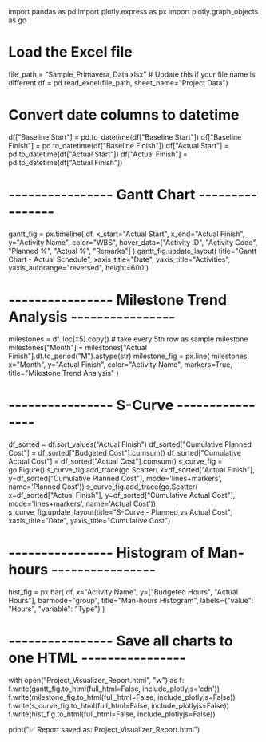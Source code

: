import pandas as pd
import plotly.express as px
import plotly.graph_objects as go

# Load the Excel file
file_path = "Sample_Primavera_Data.xlsx"  # Update this if your file name is different
df = pd.read_excel(file_path, sheet_name="Project Data")

# Convert date columns to datetime
df["Baseline Start"] = pd.to_datetime(df["Baseline Start"])
df["Baseline Finish"] = pd.to_datetime(df["Baseline Finish"])
df["Actual Start"] = pd.to_datetime(df["Actual Start"])
df["Actual Finish"] = pd.to_datetime(df["Actual Finish"])

# ---------------- Gantt Chart ----------------
gantt_fig = px.timeline(
    df,
    x_start="Actual Start",
    x_end="Actual Finish",
    y="Activity Name",
    color="WBS",
    hover_data=["Activity ID", "Activity Code", "Planned %", "Actual %", "Remarks"]
)
gantt_fig.update_layout(
    title="Gantt Chart - Actual Schedule",
    xaxis_title="Date",
    yaxis_title="Activities",
    yaxis_autorange="reversed",
    height=600
)

# ---------------- Milestone Trend Analysis ----------------
milestones = df.iloc[::5].copy()  # take every 5th row as sample milestone
milestones["Month"] = milestones["Actual Finish"].dt.to_period("M").astype(str)
milestone_fig = px.line(
    milestones,
    x="Month",
    y="Actual Finish",
    color="Activity Name",
    markers=True,
    title="Milestone Trend Analysis"
)

# ---------------- S-Curve ----------------
df_sorted = df.sort_values("Actual Finish")
df_sorted["Cumulative Planned Cost"] = df_sorted["Budgeted Cost"].cumsum()
df_sorted["Cumulative Actual Cost"] = df_sorted["Actual Cost"].cumsum()
s_curve_fig = go.Figure()
s_curve_fig.add_trace(go.Scatter(
    x=df_sorted["Actual Finish"], y=df_sorted["Cumulative Planned Cost"],
    mode='lines+markers', name='Planned Cost'))
s_curve_fig.add_trace(go.Scatter(
    x=df_sorted["Actual Finish"], y=df_sorted["Cumulative Actual Cost"],
    mode='lines+markers', name='Actual Cost'))
s_curve_fig.update_layout(title="S-Curve - Planned vs Actual Cost", xaxis_title="Date", yaxis_title="Cumulative Cost")

# ---------------- Histogram of Man-hours ----------------
hist_fig = px.bar(
    df,
    x="Activity Name",
    y=["Budgeted Hours", "Actual Hours"],
    barmode="group",
    title="Man-hours Histogram",
    labels={"value": "Hours", "variable": "Type"}
)

# ---------------- Save all charts to one HTML ----------------
with open("Project_Visualizer_Report.html", "w") as f:
    f.write(gantt_fig.to_html(full_html=False, include_plotlyjs='cdn'))
    f.write(milestone_fig.to_html(full_html=False, include_plotlyjs=False))
    f.write(s_curve_fig.to_html(full_html=False, include_plotlyjs=False))
    f.write(hist_fig.to_html(full_html=False, include_plotlyjs=False))

print("✅ Report saved as: Project_Visualizer_Report.html")

